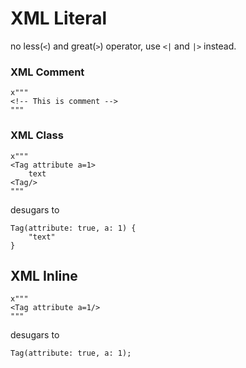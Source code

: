 # XML Literal

no less(`<`) and great(`>`) operator, use `<|` and `|>` instead.

### XML Comment

```valkyrie
x"""
<!-- This is comment -->
"""
```

### XML Class

```valkyrie
x"""
<Tag attribute a=1>
    text
<Tag/>
"""
```

desugars to

```valkyrie
Tag(attribute: true, a: 1) {
    "text"
}
```


## XML Inline

```valkyrie
x"""
<Tag attribute a=1/>
"""
```

desugars to

```valkyrie
Tag(attribute: true, a: 1);
```
